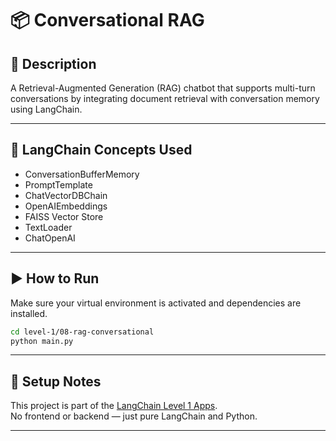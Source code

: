 # 📦 Conversational RAG

## 📘 Description

A Retrieval-Augmented Generation (RAG) chatbot that supports multi-turn conversations by integrating document retrieval with conversation memory using LangChain.

---

## 🧠 LangChain Concepts Used

- ConversationBufferMemory
- PromptTemplate
- ChatVectorDBChain
- OpenAIEmbeddings
- FAISS Vector Store
- TextLoader
- ChatOpenAI

---

## ▶️ How to Run

Make sure your virtual environment is activated and dependencies are installed.

```bash
cd level-1/08-rag-conversational
python main.py
```

---

## 🔧 Setup Notes

This project is part of the [LangChain Level 1 Apps](../../README.md).  
No frontend or backend — just pure LangChain and Python.

---
